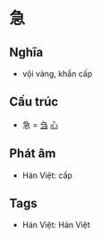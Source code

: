 # 急

## Nghĩa

* vội vàng, khẩn cấp

## Cấu trúc
* 急 = [刍](刍.md) [心](心.md)

## Phát âm

* Hán Việt: cấp

## Tags
* Hán Việt: Hán Việt

<script>window.HANZI_FIELD='急';</script>
